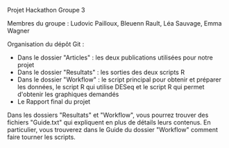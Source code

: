 Projet Hackathon Groupe 3

Membres du groupe : Ludovic Pailloux, Bleuenn Rault, Léa Sauvage, Emma Wagner

Organisation du dépôt Git : 
  - Dans le dossier "Articles" : les deux publications utilisées pour notre projet
  - Dans le dossier "Resultats" : les sorties des deux scripts R
  - Dans le dossier "Workflow" : le script principal pour obtenir et préparer les données, le script R qui utilise DESeq et le script R qui permet d'obtenir les graphiques demandés
  - Le Rapport final du projet

Dans les dossiers "Resultats" et "Workflow", vous pourrez trouver des fichiers "Guide.txt" qui expliquent en plus de détails leurs contenus. En particulier, vous  trouverez dans le Guide du dossier "Workflow" comment faire tourner les scripts. 
